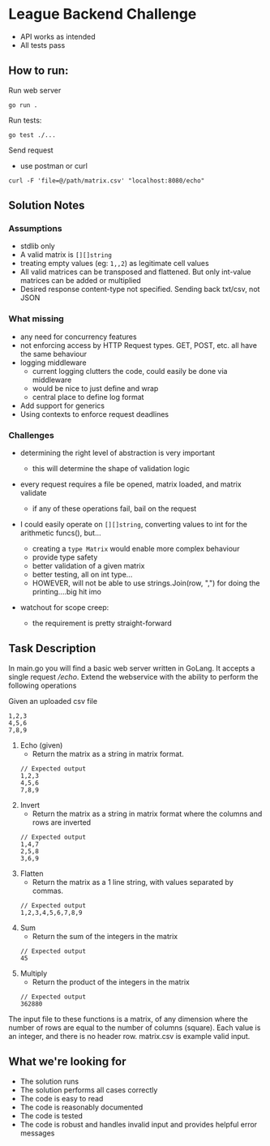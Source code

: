 # League Backend Challenge

- API works as intended
- All tests pass

## How to run:
Run web server
```
go run .
```
Run tests:
```
go test ./...
```
Send request
- use postman or curl
```
curl -F 'file=@/path/matrix.csv' "localhost:8080/echo"
```

## Solution Notes

### Assumptions

- stdlib only
- A valid matrix is `[][]string`
- treating empty values (eg: `1,,2`) as legitimate cell values
- All valid matrices can be transposed and flattened. But only int-value matrices can be added or multiplied
- Desired response content-type not specified. Sending back txt/csv, not JSON

### What missing

- any need for concurrency features
- not enforcing access by HTTP Request types. GET, POST, etc. all have the same behaviour
- logging middleware
  - current logging clutters the code, could easily be done via middleware
  - would be nice to just define and wrap
  - central place to define log format
- Add support for generics
- Using contexts to enforce request deadlines

### Challenges

- determining the right level of abstraction is very important
  - this will determine the shape of validation logic
- every request requires a file be opened, matrix loaded, and matrix validate
  - if any of these operations fail, bail on the request

- I could easily operate on `[][]string`, converting values to int for the arithmetic funcs(), but...
  - creating a `type Matrix` would enable more complex behaviour
  - provide type safety
  - better validation of a given matrix
  - better testing, all on int type...
  - HOWEVER, will not be able to use strings.Join(row, ",") for doing the printing....big hit imo

- watchout for scope creep:
  - the requirement is pretty straight-forward

## Task Description

In main.go you will find a basic web server written in GoLang. It accepts a single request _/echo_. Extend the webservice with the ability to perform the following operations

Given an uploaded csv file

```
1,2,3
4,5,6
7,8,9
```

1. Echo (given)
    - Return the matrix as a string in matrix format.
    ```
    // Expected output
    1,2,3
    4,5,6
    7,8,9
    ```
2. Invert
    - Return the matrix as a string in matrix format where the columns and rows are inverted
    ```
    // Expected output
    1,4,7
    2,5,8
    3,6,9
    ```
3. Flatten
    - Return the matrix as a 1 line string, with values separated by commas.
    ```
    // Expected output
    1,2,3,4,5,6,7,8,9
    ```
4. Sum
    - Return the sum of the integers in the matrix
    ```
    // Expected output
    45
    ```
5. Multiply
    - Return the product of the integers in the matrix
    ```
    // Expected output
    362880
    ```

The input file to these functions is a matrix, of any dimension where the number of rows are equal to the number of columns (square). Each value is an integer, and there is no header row. matrix.csv is example valid input.  

## What we're looking for

- The solution runs
- The solution performs all cases correctly
- The code is easy to read
- The code is reasonably documented
- The code is tested
- The code is robust and handles invalid input and provides helpful error messages

